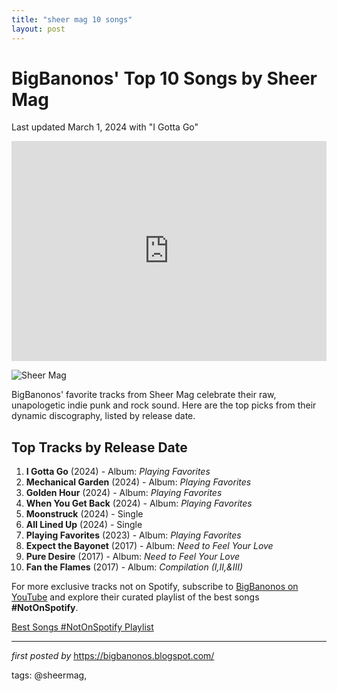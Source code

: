 ```yaml
---
title: "sheer mag 10 songs"
layout: post
---
```

<h1>BigBanonos' Top 10 Songs by Sheer Mag</h1>
<p>Last updated March 1, 2024 with "I Gotta Go"</p> <iframe src="https://open.spotify.com/embed/playlist/2rBTgwDmjoCnvVnAO3oXdr?utm_source=generator" width="100%" height="352" frameBorder="0" allowfullscreen="" allow="autoplay; clipboard-write; encrypted-media; fullscreen; picture-in-picture" loading="lazy"></iframe> <p><img src="https://www.rollingstone.com/wp-content/uploads/2018/06/rs-241215-IMG_9909.jpg?w=1581&h=1054&crop=1" alt="Sheer Mag"></p> <p>BigBanonos' favorite tracks from Sheer Mag celebrate their raw, unapologetic indie punk and rock sound. Here are the top picks from their dynamic discography, listed by release date.</p> <h2>Top Tracks by Release Date</h2>
<ol> <li><strong>I Gotta Go</strong> (2024) - Album: <em>Playing Favorites</em></li> <li><strong>Mechanical Garden</strong> (2024) - Album: <em>Playing Favorites</em></li> <li><strong>Golden Hour</strong> (2024) - Album: <em>Playing Favorites</em></li> <li><strong>When You Get Back</strong> (2024) - Album: <em>Playing Favorites</em></li> <li><strong>Moonstruck</strong> (2024) - Single</li> <li><strong>All Lined Up</strong> (2024) - Single</li> <li><strong>Playing Favorites</strong> (2023) - Album: <em>Playing Favorites</em></li> <li><strong>Expect the Bayonet</strong> (2017) - Album: <em>Need to Feel Your Love</em></li> <li><strong>Pure Desire</strong> (2017) - Album: <em>Need to Feel Your Love</em></li> <li><strong>Fan the Flames</strong> (2017) - Album: <em>Compilation (I,II,&III)</em></li>
</ol>


<!--Subscribe and Playlist Links-->
<div>
    <p>For more exclusive tracks not on Spotify, subscribe to <a href="https://www.youtube.com/@BigBanonos" target="_blank">BigBanonos on YouTube</a> and explore their curated playlist of the best songs <strong>#NotOnSpotify</strong>.</p>
    <p><a href="https://www.youtube.com/playlist?list=PLtuNtuTatqI0kFahUCbtbfenC_ET5O_tr" target="_blank">Best Songs #NotOnSpotify Playlist<br /></a></p></div>

<hr />

<p><em>first posted by</em> <a href="https://bigbanonos.blogspot.com/" rel="noopener" target="_new">https://bigbanonos.blogspot.com/</a></p>

<p>tags: @sheermag,</p>
